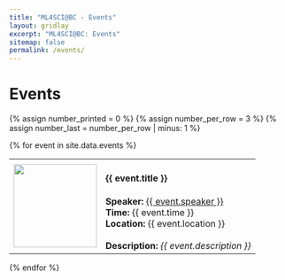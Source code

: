 ```yaml
---
title: "ML4SCI@BC - Events"
layout: gridlay
excerpt: "ML4SCI@BC: Events"
sitemap: false
permalink: /events/
---
```

# Events

{% assign number_printed = 0 %}
{% assign number_per_row = 3 %}
{% assign number_last = number_per_row | minus: 1 %}
<div class="row">
{% for event in site.data.events %}

<div class="col-sm-10 clearfix">
  <table border=0>
  <tr>
  <td><img src="{{ site.url }}{{ site.baseurl }}/images/{{ event.photo }}"  height="150px" style="float: left" />
  </td>
  <td>
  <h4>{{ event.title }}</h4>
  <b>Speaker:</b> <a href="{{ event.website }}">{{ event.speaker }}</a>
  <br/> <b>Time:</b> {{ event.time }}
  <br/> <b>Location:</b> {{ event.location }}
  <br/><br/> <b>Description:</b> <i>{{ event.description }} </i>
  </td>
  </tr>
  </table>
</div>

{% endfor %}
</div>
